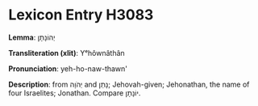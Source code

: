 # Lexicon Entry H3083

**Lemma**: יְהוֹנָתָן

**Transliteration (xlit)**: Yᵉhôwnâthân

**Pronunciation**: yeh-ho-naw-thawn'

**Description**:
from יְהֹוָה and נָתַן; Jehovah-given; Jehonathan, the name of four Israelites; Jonathan. Compare יוֹנָתָן.
